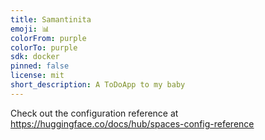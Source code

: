```yaml
---
title: Samantinita
emoji: 📊
colorFrom: purple
colorTo: purple
sdk: docker
pinned: false
license: mit
short_description: A ToDoApp to my baby
---
```


Check out the configuration reference at https://huggingface.co/docs/hub/spaces-config-reference
